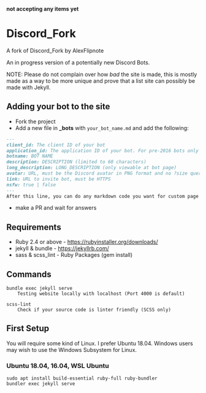 **not accepting any items yet**

# Discord_Fork
A fork of Discord_Fork by AlexFlipnote

An in progress version of a potentially new Discord Bots.

NOTE: Please do not complain over how *bad* the site is made, this is mostly made as a
way to be more unique and prove that a list site can possibly be made with Jekyll.

## Adding your bot to the site
- Fork the project
- Add a new file in **\_bots** with `your_bot_name.md` and add the following:
```md
---
client_id: The client ID of your bot
application_id: The application ID of your bot. For pre-2016 bots only
botname: BOT NAME
description: DESCRIPTION (limited to 60 characters)
long_description: LONG_DESCRIPTION (only viewable at bot page)
avatar: URL, must be the Discord avatar in PNG format and no ?size query
link: URL to invite bot, must be HTTPS
nsfw: true | false
---
After this line, you can do any markdown code you want for custom page!
```
- make a PR and wait for answers

<!-- ## Adding your server to the list
- Fork the project
- Add a new file in **\_servers** with `your_server_name.md` and add the following:
```md
---
servername: SERVER NAME
description: DESCRIPTION (limited to 60 characters)
long_description: LONG_DESCRIPTION (only viewable at bot page)
avatar: URL, must be the Discord Server icon in PNG format and no ?size query
link: URL to discord.gg invite only
nsfw: false
---
After this line, you can do any markdown code you want for custom page!
```
- make a PR and wait for answers -->

## Requirements
- Ruby 2.4 or above - https://rubyinstaller.org/downloads/
- jekyll & bundle - https://jekyllrb.com/
- sass & scss_lint - Ruby Packages (gem install)

## Commands
```
bundle exec jekyll serve
    Testing website locally with localhost (Port 4000 is default)

scss-lint
    Check if your source code is linter friendly (SCSS only)
```

## First Setup
You will require some kind of Linux. I prefer Ubuntu 18.04.
Windows users may wish to use the Windows Subsystem for Linux.

### Ubuntu 18.04, 16.04, WSL Ubuntu
```
sudo apt install build-essential ruby-full ruby-bundler
bundler exec jekyll serve
```
